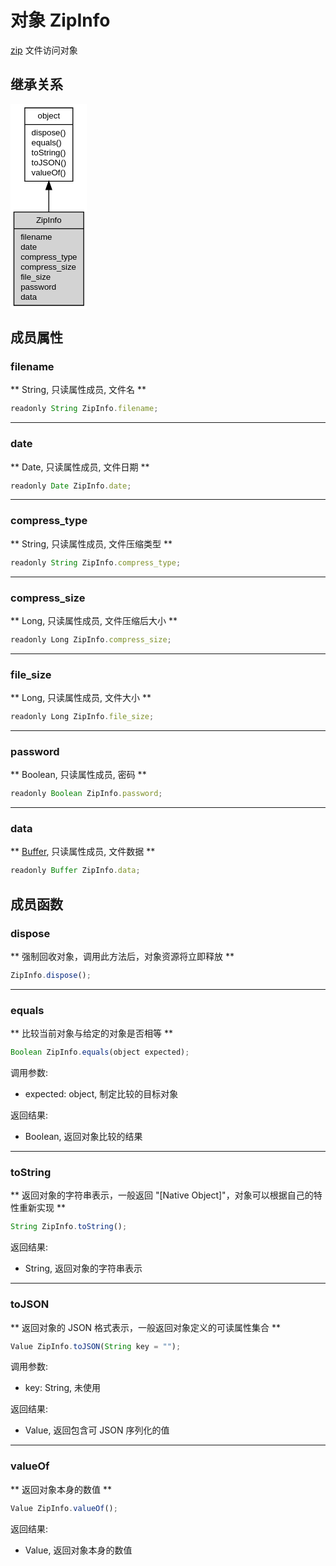 # 对象 ZipInfo
[zip](../../module/ifs/zip.md) 文件访问对象

## 继承关系
<div class="inherits"><svg width="92pt" height="246pt" viewBox="0.00 0.00 91.79 246.00" xmlns="http://www.w3.org/2000/svg" xmlns:xlink="http://www.w3.org/1999/xlink">
<g id="graph0" class="graph" transform="scale(1 1) rotate(0) translate(4 242)">
<title>%0</title>
<polygon fill="#ffffff" stroke="transparent" points="-4,4 -4,-242 87.791,-242 87.791,4 -4,4"/>
<!-- object -->
<g id="node1" class="node">
<title>object</title>
<g id="a_node1"><a xlink:href="object.md" xlink:title="object">
<polygon fill="#ffffff" stroke="#000000" points="13.064,-149.5 13.064,-237.5 70.727,-237.5 70.727,-149.5 13.064,-149.5"/>
<text text-anchor="middle" x="41.8955" y="-224.5" font-family="Helvetica,sans-Serif" font-size="10.00" fill="#000000">object</text>
<polyline fill="none" stroke="#000000" points="13.064,-217.5 70.727,-217.5 "/>
<text text-anchor="start" x="21.064" y="-204.5" font-family="Helvetica,sans-Serif" font-size="10.00" fill="#000000">dispose()</text>
<text text-anchor="start" x="21.064" y="-192.5" font-family="Helvetica,sans-Serif" font-size="10.00" fill="#000000">equals()</text>
<text text-anchor="start" x="21.064" y="-180.5" font-family="Helvetica,sans-Serif" font-size="10.00" fill="#000000">toString()</text>
<text text-anchor="start" x="21.064" y="-168.5" font-family="Helvetica,sans-Serif" font-size="10.00" fill="#000000">toJSON()</text>
<text text-anchor="start" x="21.064" y="-156.5" font-family="Helvetica,sans-Serif" font-size="10.00" fill="#000000">valueOf()</text>
</a>
</g>
</g>
<!-- ZipInfo -->
<g id="node2" class="node">
<title>ZipInfo</title>
<g id="a_node2"><a xlink:title="ZipInfo">
<polygon fill="#d3d3d3" stroke="#000000" points="0,-.5 0,-112.5 83.791,-112.5 83.791,-.5 0,-.5"/>
<text text-anchor="middle" x="41.8955" y="-99.5" font-family="Helvetica,sans-Serif" font-size="10.00" fill="#000000">ZipInfo</text>
<polyline fill="none" stroke="#000000" points="0,-92.5 83.791,-92.5 "/>
<text text-anchor="start" x="8" y="-79.5" font-family="Helvetica,sans-Serif" font-size="10.00" fill="#000000">filename</text>
<text text-anchor="start" x="8" y="-67.5" font-family="Helvetica,sans-Serif" font-size="10.00" fill="#000000">date</text>
<text text-anchor="start" x="8" y="-55.5" font-family="Helvetica,sans-Serif" font-size="10.00" fill="#000000">compress_type</text>
<text text-anchor="start" x="8" y="-43.5" font-family="Helvetica,sans-Serif" font-size="10.00" fill="#000000">compress_size</text>
<text text-anchor="start" x="8" y="-31.5" font-family="Helvetica,sans-Serif" font-size="10.00" fill="#000000">file_size</text>
<text text-anchor="start" x="8" y="-19.5" font-family="Helvetica,sans-Serif" font-size="10.00" fill="#000000">password</text>
<text text-anchor="start" x="8" y="-7.5" font-family="Helvetica,sans-Serif" font-size="10.00" fill="#000000">data</text>
</a>
</g>
</g>
<!-- object&#45;&gt;ZipInfo -->
<g id="edge1" class="edge">
<title>object-&gt;ZipInfo</title>
<path fill="none" stroke="#000000" d="M41.8955,-139.2743C41.8955,-130.4908 41.8955,-121.3795 41.8955,-112.5536"/>
<polygon fill="#000000" stroke="#000000" points="38.3956,-139.3982 41.8955,-149.3982 45.3956,-139.3983 38.3956,-139.3982"/>
</g>
</g>
</svg></div>

## 成员属性
        
### filename
** String, 只读属性成员, 文件名 **

```JavaScript
readonly String ZipInfo.filename;
```

--------------------------
### date
** Date, 只读属性成员, 文件日期 **

```JavaScript
readonly Date ZipInfo.date;
```

--------------------------
### compress_type
** String, 只读属性成员, 文件压缩类型 **

```JavaScript
readonly String ZipInfo.compress_type;
```

--------------------------
### compress_size
** Long, 只读属性成员, 文件压缩后大小 **

```JavaScript
readonly Long ZipInfo.compress_size;
```

--------------------------
### file_size
** Long, 只读属性成员, 文件大小 **

```JavaScript
readonly Long ZipInfo.file_size;
```

--------------------------
### password
** Boolean, 只读属性成员, 密码 **

```JavaScript
readonly Boolean ZipInfo.password;
```

--------------------------
### data
** [Buffer](Buffer.md), 只读属性成员, 文件数据 **

```JavaScript
readonly Buffer ZipInfo.data;
```

## 成员函数
        
### dispose
** 强制回收对象，调用此方法后，对象资源将立即释放 **

```JavaScript
ZipInfo.dispose();
```

--------------------------
### equals
** 比较当前对象与给定的对象是否相等 **

```JavaScript
Boolean ZipInfo.equals(object expected);
```

调用参数:
* expected: object, 制定比较的目标对象

返回结果:
* Boolean, 返回对象比较的结果

--------------------------
### toString
** 返回对象的字符串表示，一般返回 "[Native Object]"，对象可以根据自己的特性重新实现 **

```JavaScript
String ZipInfo.toString();
```

返回结果:
* String, 返回对象的字符串表示

--------------------------
### toJSON
** 返回对象的 JSON 格式表示，一般返回对象定义的可读属性集合 **

```JavaScript
Value ZipInfo.toJSON(String key = "");
```

调用参数:
* key: String, 未使用

返回结果:
* Value, 返回包含可 JSON 序列化的值

--------------------------
### valueOf
** 返回对象本身的数值 **

```JavaScript
Value ZipInfo.valueOf();
```

返回结果:
* Value, 返回对象本身的数值

